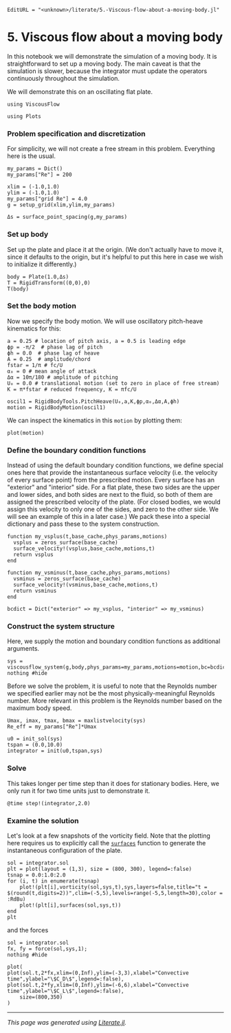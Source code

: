 ```@meta
EditURL = "<unknown>/literate/5.-Viscous-flow-about-a-moving-body.jl"
```

# 5. Viscous flow about a moving body
In this notebook we will demonstrate the simulation of a moving body. It is straightforward
to set up a moving body. The main caveat is that the simulation is slower,
because the integrator must update the operators continuously throughout the simulation.

We will demonstrate this on an oscillating flat plate.

````@example 5.-Viscous-flow-about-a-moving-body
using ViscousFlow
````

````@example 5.-Viscous-flow-about-a-moving-body
using Plots
````

### Problem specification and discretization
For simplicity, we will not create a free stream in this problem. Everything
here is the usual.

````@example 5.-Viscous-flow-about-a-moving-body
my_params = Dict()
my_params["Re"] = 200
````

````@example 5.-Viscous-flow-about-a-moving-body
xlim = (-1.0,1.0)
ylim = (-1.0,1.0)
my_params["grid Re"] = 4.0
g = setup_grid(xlim,ylim,my_params)

Δs = surface_point_spacing(g,my_params)
````

### Set up body
Set up the plate and place it at the origin. (We don't actually have
to move it, since it defaults to the origin, but it's helpful to put
this here in case we wish to initialize it differently.)

````@example 5.-Viscous-flow-about-a-moving-body
body = Plate(1.0,Δs)
T = RigidTransform((0,0),0)
T(body)
````

### Set the body motion
Now we specify the body motion. We will use oscillatory pitch-heave kinematics for this:

````@example 5.-Viscous-flow-about-a-moving-body
a = 0.25 # location of pitch axis, a = 0.5 is leading edge
ϕp = -π/2  # phase lag of pitch
ϕh = 0.0  # phase lag of heave
A = 0.25  # amplitude/chord
fstar = 1/π # fc/U
α₀ = 0 # mean angle of attack
Δα = 10π/180 # amplitude of pitching
U₀ = 0.0 # translational motion (set to zero in place of free stream)
K = π*fstar # reduced frequency, K = πfc/U

oscil1 = RigidBodyTools.PitchHeave(U₀,a,K,ϕp,α₀,Δα,A,ϕh)
motion = RigidBodyMotion(oscil1)
````

We can inspect the kinematics in this `motion` by plotting them:

````@example 5.-Viscous-flow-about-a-moving-body
plot(motion)
````

### Define the boundary condition functions
Instead of using the default boundary condition functions, we define
special ones here that provide the instantaneous surface velocity (i.e. the velocity
of every surface point) from the prescribed
motion. Every surface has an "exterior" and "interior" side. For
a flat plate, these two sides are the upper and lower sides, and both sides
are next to the fluid, so both of them are assigned the prescribed velocity
of the plate. (For closed bodies, we would assign this velocity to only
one of the sides, and zero to the other side. We will see an example of this in a later case.)
We pack these into a special dictionary and
pass these to the system construction.

````@example 5.-Viscous-flow-about-a-moving-body
function my_vsplus(t,base_cache,phys_params,motions)
  vsplus = zeros_surface(base_cache)
  surface_velocity!(vsplus,base_cache,motions,t)
  return vsplus
end

function my_vsminus(t,base_cache,phys_params,motions)
  vsminus = zeros_surface(base_cache)
  surface_velocity!(vsminus,base_cache,motions,t)
  return vsminus
end

bcdict = Dict("exterior" => my_vsplus, "interior" => my_vsminus)
````

### Construct the system structure
Here, we supply the motion and boundary condition functions as additional arguments.

````@example 5.-Viscous-flow-about-a-moving-body
sys = viscousflow_system(g,body,phys_params=my_params,motions=motion,bc=bcdict);
nothing #hide
````

Before we solve the problem, it is useful to note that the Reynolds number
we specified earlier may not be the most physically-meaningful Reynolds number.
More relevant in this problem is the Reynolds number based on the maximum
body speed.

````@example 5.-Viscous-flow-about-a-moving-body
Umax, imax, tmax, bmax = maxlistvelocity(sys)
Re_eff = my_params["Re"]*Umax
````

````@example 5.-Viscous-flow-about-a-moving-body
u0 = init_sol(sys)
tspan = (0.0,10.0)
integrator = init(u0,tspan,sys)
````

### Solve
This takes longer per time step than it does for stationary bodies. Here, we only
run it for two time units just to demonstrate it.

````@example 5.-Viscous-flow-about-a-moving-body
@time step!(integrator,2.0)
````

### Examine the solution
Let's look at a few snapshots of the vorticity field. Note that the
plotting here requires us to explicitly call the [`surfaces`](@ref)
function to generate the instantaneous configuration of the plate.

````@example 5.-Viscous-flow-about-a-moving-body
sol = integrator.sol
plt = plot(layout = (1,3), size = (800, 300), legend=:false)
tsnap = 0.0:1.0:2.0
for (i, t) in enumerate(tsnap)
    plot!(plt[i],vorticity(sol,sys,t),sys,layers=false,title="t = $(round(t,digits=2))",clim=(-5,5),levels=range(-5,5,length=30),color = :RdBu)
    plot!(plt[i],surfaces(sol,sys,t))
end
plt
````

and the forces

````@example 5.-Viscous-flow-about-a-moving-body
sol = integrator.sol
fx, fy = force(sol,sys,1);
nothing #hide
````

````@example 5.-Viscous-flow-about-a-moving-body
plot(
plot(sol.t,2*fx,xlim=(0,Inf),ylim=(-3,3),xlabel="Convective time",ylabel="\$C_D\$",legend=:false),
plot(sol.t,2*fy,xlim=(0,Inf),ylim=(-6,6),xlabel="Convective time",ylabel="\$C_L\$",legend=:false),
    size=(800,350)
)
````

---

*This page was generated using [Literate.jl](https://github.com/fredrikekre/Literate.jl).*

